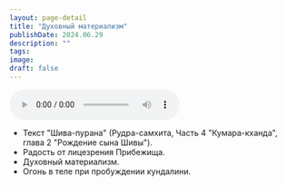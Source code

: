 ```yaml
---
layout: page-detail
title: "Духовный материализм"
publishDate: 2024.06.29
description: ""
tags:
image:
draft: false
---
```


<audio title="2024.06.29 - Духовный материализм.mp3" src="https://filer-api.advayta.org/v1.0/public/files/73179" controls=""></audio>

* Текст "Шива-пурана" (Рудра-самхита, Часть 4 "Кумара-кханда", глава 2 "Рождение сына Шивы").
* Радость от лицезрения Прибежища.
* Духовный материализм.
* Огонь в теле при пробуждении кундалини.

  
